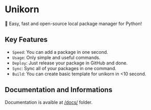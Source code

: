 # Unikorn
🦄 Easy, fast and open-source local package manager for Python!

## Key Features
- `Speed`: You can add a package in one second.
- `Usage`: Only simple and useful commands.
- `Deploy`: Just release your package in GitHub and done.
- `Sync`: Sync all of your packages in one command.
- `Build`: You can create basic template for unikorn in <10 second.

## Documentation and Informations
Documentation is avaible at [/docs/](https://github.com/5elenay/unikorn/tree/main/docs) folder.